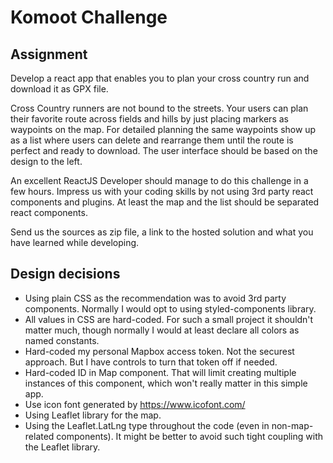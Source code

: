 # Komoot Challenge

## Assignment

Develop a react app that enables you to plan your cross country run and download it as GPX file.

Cross Country runners are not bound to the streets.
Your users can plan their favorite route across fields and
hills by just placing markers as waypoints on the map.
For detailed planning the same waypoints show up as a list where
users can delete and rearrange them until the route is perfect and ready to download.
The user interface should be based on the design to the left.

An excellent ReactJS Developer should manage to do this challenge in a few hours.
Impress us with your coding skills by not using 3rd party react components and plugins.
At least the map and the list should be separated react components.

Send us the sources as zip file, a link to the hosted solution and
what you have learned while developing.

## Design decisions

- Using plain CSS as the recommendation was to avoid 3rd party components.
  Normally I would opt to using styled-components library.
- All values in CSS are hard-coded.
  For such a small project it shouldn't matter much,
  though normally I would at least declare all colors as named constants.
- Hard-coded my personal Mapbox access token.
  Not the securest approach. But I have controls to turn that token off if needed.
- Hard-coded ID in Map component.
  That will limit creating multiple instances of this component,
  which won't really matter in this simple app.
- Use icon font generated by https://www.icofont.com/
- Using Leaflet library for the map.
- Using the Leaflet.LatLng type throughout the code (even in non-map-related components).
  It might be better to avoid such tight coupling with the Leaflet library.
